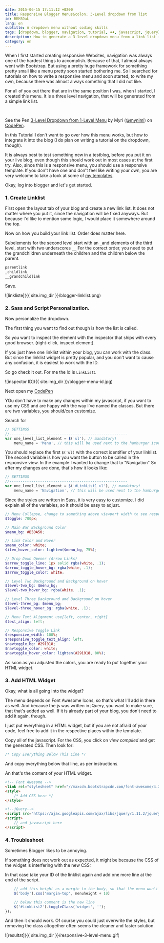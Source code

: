 ```yaml
---
date: 2015-06-15 17:11:12 +0200
title: Responsive Blogger Menus&colon; 3-Level dropdown from list
id: RBM3DaL
lang: en
subtitle: A dropdown menu without coding skills
tags: [dropdown, blogger, navigation, tutorial, ♦♦, javascript, jquery]
description: How to generate a 3-level dropdown menu from a link list in blogger.
category: en
---
```

When I first started creating responsive Websites, navigation was always one of the hardest things to accomplish. Because of that, I almost always went with Bootstrap. But using a pretty huge framework for something pretty small like a menu pretty soon started bothering me. So I searched for tutorials on how to write a responsive menu and soon started, to write my own, because there was almost always something that I did not like.

For all of you out there that are in the same position I was, when I started, I created this menu. It is a three level navigation, that will be generated from a simple link list.

<br>
<!-- more -->
<p data-height="304" data-theme-id="7132" data-slug-hash="NPOKYP" data-default-tab="result" data-user="mynimi" class='codepen'>See the Pen <a href='http://codepen.io/mynimi/pen/NPOKYP/'>3-Level Dropdown from 1-Level Menu</a> by Myri (<a href='http://codepen.io/mynimi'>@mynimi</a>) on <a href='http://codepen.io'>CodePen</a>.</p>
<script async src="//assets.codepen.io/assets/embed/ei.js"></script>

In this Tutorial I don't want to go over how this menu works, but how to integrate it into the blog (I do plan on writing a tutorial on the dropdown, though).

It is always best to test something new in a testblog, before you put it on your live blog, even though this should work out in most cases at the first try.
Also, since this is a responsive menu, you should use a responsive template. If you don't have one and don't feel like writing your own, you are very welcome to take a look at some of [my templates](/themes/).

Okay, log into blogger and let's get started.

### 1. Create Linklist
First open the layout tab of your blog and create a new link list. It does not matter where you put it, since the navigation will be fixed anyways. But because I'd like to mention some logic, I would place it somewhere around the top.

Now on how you build your link list. Order does matter here.

Subelements for the second level start with an `_`and elements of the third level, start with two underscores `__` For the correct order, you need to put the grandchildren underneath the children and the children below the parent.

```html
parentlink
_childlink
__grandchildlink
```

Save.

![linkliste]({{ site.img_dir }}/blogger-linklist.png)

### 2. Sass and Script Personalization.

Now personalize the dropdown.

The first thing you want to find out though is how the list is called.

So you want to inspect the element with the inspector that ships with every good browser. (right-click, inspect element).

If you just have one linklist within your blog, you can work with the class. But since the linklist widget is pretty popular, and you don't want to cause any confusion, it is easiest to work with the ID.

So go check it out. For me the Id is `LinkList1`

![inspector ID]({{ site.img_dir }}/blogger-menu-id.jpg)

Next open my [CodePen](http://codepen.io/mynimi/pen/NPOKYP)

YOu don't have to make any changes within my javascript, if you want to use my CSS and are happy with the way I've named the classes. But there are two variables, you should/can customize.

Search for

```js
// SETTINGS
//------------------------------------------------------    
var one_level_list_element = $('ul'), // mandatory!
    menu_name = 'Menu', // this will be used next to the hamburger icon for the toggle Button
```

You should replace the first `$('ul)` with the correct identifier of your linklist. The second variable is how you want the button to be called in the responsive view. In the example I wanted to change that to "Navigation"
So after my changes are done, that's how it looks like:

```js
// SETTINGS
//------------------------------------------------------    
var one_level_list_element = $('#LinkList1 ul'), // mandatory!
    menu_name = 'Navigation', // this will be used next to the hamburger icon for the toggle Button
```

Since the styles are written in Sass, it is very easy to customize. I did explain all of the variables, so it should be easy to adjust.

```scss
// Menu Collapse, change to something above viewport width to see responsive version
$toggle: 700px;

// Main Bar Background Color
$menu_bg: #B50A50;

// Link Color and Hover
$menu_color: white;
$item_hover_color: lighten($menu_bg, 75%);

// Drop Down Opener (Arrow Links)
$arrow_toggle_line: 1px solid rgba(white, .1);
$arrow_toggle_hover_bg: rgba(white, .1);
$arrow_toggle_color: white;

// Level Two Background and Background on hover
$level-two_bg: $menu_bg;
$level-two_hover_bg: rgba(white, .1);

// Level Three Background and Background on hover
$level-three_bg: $menu_bg;
$level-three_hover_bg: rgba(white, .1);

// Menu Text Alignment use[left, center, right]
$text_align: left;

// Responsive Toggle Link
$responsive_width: 100%;
$responsive_toggle_text_align: left;
$navtoggle_bg: #291018;
$navtoggle_color: white;
$navtoggle_hover_color: lighten(#291018, 80%);
```

As soon as you adjusted the colors, you are ready to put together your HTML widget.

### 3. Add HTML Widget

Okay, what is all going into the widget?

The menu depends on Font Awesome Icons, so that's what I'll add in there as well. And because the js was written in jQuery, you want to make sure, that that's added as well. If it is already part of your blog, you don't need to add it again, though.

I just put everything in a HTML widget, but if you are not afraid of your code, feel free to add it in the respective places within the template.

Copy all of the javascript.
For the CSS, you click on _view compiled_ and get the generated CSS.
Then look for:

```css
/* Copy Everything Below This Line */
```

And copy everything below that line, as per instructions.

An that's the content of your HTML widget.

```html
<!-- Font Awesome -->
<link rel="stylesheet" href="//maxcdn.bootstrapcdn.com/font-awesome/4.3.0/css/font-awesome.min.css">
<style>
    /* Add CSS here */
</style>

<!--jQuery-->
<script src="https://ajax.googleapis.com/ajax/libs/jquery/1.11.2/jquery.min.js"></script>
<script>
    // and javascript here
</script>
```

### 4. Troubleshoot

Sometimes Blogger likes to be annoying.

If something does not work out as expected, it might be because the CSS of the widget is interfering with the new CSS:

In that case take your ID of the linklist again and add one more line at the end of the script.

```js
    // add this height as a margin to the body, so that the menu won't cover everything up.
    $('body').css('margin-top', menuheight + 10)

    // below this comment is the new line
    $('#LinkList2').toggleClass('widget', '');
});
```

And then it should work. Of course you could just overwrite the styles, but removing the class altogether often seems the cleaner and faster solution.

![resultat]({{ site.img_dir }}/responsive-3-level-menu.gif)